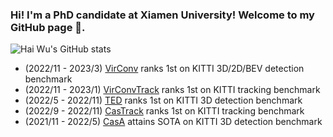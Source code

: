 ### Hi! I'm a PhD candidate at Xiamen University! Welcome to my GitHub page 👋. 
<!--
**hailanyi/hailanyi** is a ✨ _special_ ✨ repository because its `README.md` (this file) appears on your GitHub profile.

Here are some ideas to get you started:

- 🔭 I’m currently working on ...
- 🌱 I’m currently learning ...
- 👯 I’m looking to collaborate on ...
- 🤔 I’m looking for help with ...
- 💬 Ask me about ...
- 📫 How to reach me: ...
- 😄 Pronouns: ...
- ⚡ Fun fact: ...
-->

![Hai Wu's GitHub stats](https://github-readme-stats-tqlo-git-master-hailanyi.vercel.app/api?username=hailanyi&show_icons=true&count_private=true&bg_color=30,e96443,904e95&title_color=fff&text_color=fff&icon_color=fff&hide=prs,contribs&include_all_commits=true)

* (2022/11 - 2023/3) [VirConv](https://github.com/hailanyi/VirConv) ranks 1st on KITTI 3D/2D/BEV detection benchmark
* (2022/11 - 2023/1) [VirConvTrack](https://github.com/hailanyi/3D-Multi-Object-Tracker) ranks 1st on KITTI tracking benchmark
* (2022/5 - 2022/11) [TED](https://github.com/hailanyi/TED) ranks 1st on KITTI 3D detection benchmark
* (2022/9 - 2022/11) [CasTrack](https://github.com/hailanyi/3D-Multi-Object-Tracker) ranks 1st on KITTI tracking benchmark
* (2021/11 - 2022/5) [CasA](https://github.com/hailanyi/CasA) attains SOTA on KITTI 3D detection benchmark
